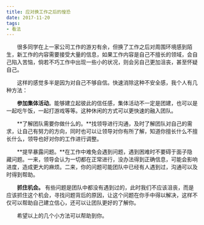 ```yaml
---
title: 应对换工作之后的惶恐
date: 2017-11-20
tags:
- 看法
---
```



　　很多同学在上一家公司工作的游刃有余，但换了工作之后对周围环境感到陌生，新工作的内容需要接受大量的信息，如果工作内容是自己不擅长的领域，会自己陷入苦恼，倘若不巧工作中出现一些小的状况，则会另自己更加沮丧，甚至怀疑自己。

　　这样的感觉多半是因为对自己不够自信。快速消除这种不安全感，我个人有几种方法：

　　**参加集体活动**。能够建立起彼此的信任感，集体活动不一定是团建，也可以是一起吃午饭，一起打游戏等等。这种休闲的方式可以更快速的融入团队。

　　**了解团队需要你做什么的。**找领导进行沟通，及时了解团队对自己的需求，让自己有努力的方向，同时也可以让领导对你有所了解，知道你擅长什么不擅长什么，领导也好对你的工作进行调整。

　　**提早暴露问题。**在工作中难免会遇到问题，遇到困难时不要碍于面子隐藏问题。一来，领导会认为一切都在正常进行，没办法得到正确信息，可能会影响进度，造成更大的麻烦。二来，你的问题可能团队中已经有人遇到过，沟通可以及时得到帮助。

　　**抓住机会。** 有些问题是团队中都没有遇到过的，此时我们不应该沮丧，而是应该抓住这个机会，寻找问题背后的原因，让这个问题在你手中得以解决，这样不仅可以帮助自己建立信心，还可以让团队更好的了解你。

　　希望以上的几个小方法可以帮助到你。